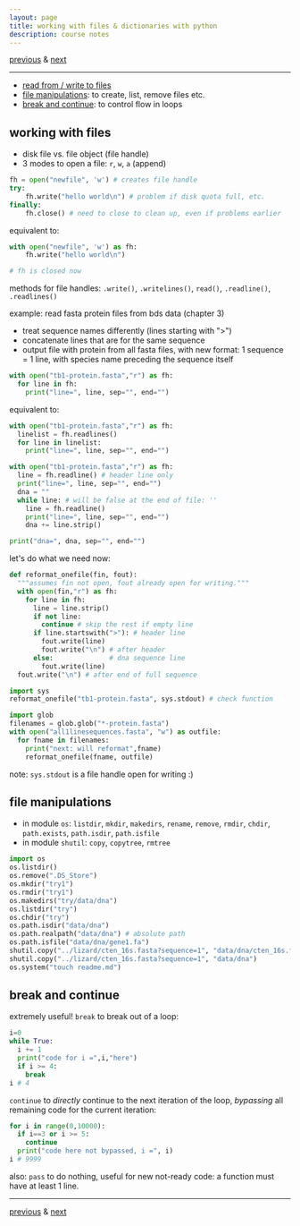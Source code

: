 ```yaml
---
layout: page
title: working with files & dictionaries with python
description: course notes
---
```

[previous](notes1101.html) &
[next](notes1115.html)

---

- [read from / write to files](#working-with-files)
- [file manipulations](#file-manipulations): to create, list, remove files etc.
- [break and continue](#break-and-continue): to control flow in loops

## working with files

- disk file vs. file object (file handle)
- 3 modes to open a file: `r`, `w`, `a` (append)

```python
fh = open("newfile", 'w') # creates file handle
try:
    fh.write("hello world\n") # problem if disk quota full, etc.
finally:
    fh.close() # need to close to clean up, even if problems earlier
```

equivalent to:

```python
with open("newfile", 'w') as fh:
    fh.write("hello world\n")

# fh is closed now
```

methods for file handles: `.write()`, `.writelines()`,
`read()`, `.readline()`, `.readlines()`

example: read fasta protein files from bds data (chapter 3)

- treat sequence names differently (lines starting with ">")
- concatenate lines that are for the same sequence
- output file with protein from all fasta files, with new format:
1 sequence = 1 line, with species name preceding the sequence itself

```python
with open("tb1-protein.fasta","r") as fh:
  for line in fh:
    print("line=", line, sep="", end="")
```

equivalent to:

```python
with open("tb1-protein.fasta","r") as fh:
  linelist = fh.readlines()
  for line in linelist:
    print("line=", line, sep="", end="")

with open("tb1-protein.fasta","r") as fh:
  line = fh.readline() # header line only
  print("line=", line, sep="", end="")
  dna = ""
  while line: # will be false at the end of file: ''
    line = fh.readline()
    print("line=", line, sep="", end="")
    dna += line.strip()

print("dna=", dna, sep="", end="")
```

let's do what we need now:

```python
def reformat_onefile(fin, fout):
  """assumes fin not open, fout already open for writing."""
  with open(fin,"r") as fh:
    for line in fh:
      line = line.strip()
      if not line:
        continue # skip the rest if empty line
      if line.startswith(">"): # header line
        fout.write(line)
        fout.write("\n") # after header
      else:              # dna sequence line
        fout.write(line)
  fout.write("\n") # after end of full sequence

import sys
reformat_onefile("tb1-protein.fasta", sys.stdout) # check function

import glob
filenames = glob.glob("*-protein.fasta")
with open("all1linesequences.fasta", "w") as outfile:
  for fname in filenames:
    print("next: will reformat",fname)
    reformat_onefile(fname, outfile)
```

note: `sys.stdout` is a file handle open for writing :)

## file manipulations

- in module `os`: `listdir`, `mkdir`, `makedirs`, `rename`, `remove`, `rmdir`,
  `chdir`, `path.exists`, `path.isdir`, `path.isfile`
- in module `shutil`: `copy`, `copytree`, `rmtree`

```python
import os
os.listdir()
os.remove(".DS_Store")
os.mkdir("try1")
os.rmdir("try1")
os.makedirs("try/data/dna")
os.listdir("try")
os.chdir("try")
os.path.isdir("data/dna")
os.path.realpath("data/dna") # absolute path
os.path.isfile("data/dna/gene1.fa")
shutil.copy("../lizard/cten_16s.fasta?sequence=1", "data/dna/cten_16s.fa")
shutil.copy("../lizard/cten_16s.fasta?sequence=1", "data/dna")
os.system("touch readme.md")
```

## break and continue

extremely useful!
`break` to break out of a loop:

```python
i=0
while True:
  i += 1
  print("code for i =",i,"here")
  if i >= 4:
    break
i # 4
```

`continue` to *directly* continue to the next iteration of the loop,
*bypassing* all remaining code for the current iteration:

```python
for i in range(0,10000):
  if i==3 or i >= 5:
    continue
  print("code here not bypassed, i =", i)
i # 9999
```

also: `pass` to do nothing, useful for new not-ready code: a function
must have at least 1 line.

---
[previous](notes1101.html) &
[next](notes1115.html)
